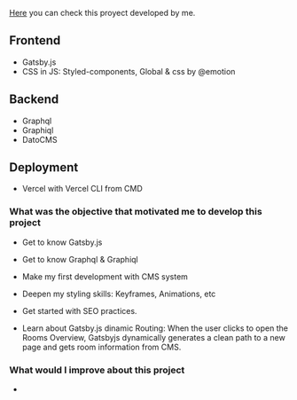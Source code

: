 [Here](https://hotelgatsbycms.vercel.app/) you can check this proyect developed by me. 


## Frontend 

- Gatsby.js
- CSS in JS: Styled-components, Global & css by @emotion

## Backend 

- Graphql
- Graphiql
- DatoCMS

## Deployment

- Vercel with Vercel CLI from CMD 



### What was the objective that motivated me to develop this project

- Get to know Gatsby.js

- Get to know Graphql & Graphiql

- Make my first development with CMS system

- Deepen my styling skills: Keyframes, Animations, etc

- Get started with SEO practices.

- Learn about Gatsby.js dinamic Routing:
  When the user clicks to open the Rooms Overview, Gatsbyjs dynamically generates a clean path to a new page and gets room information from CMS.
  


### What would I improve about this project

-
